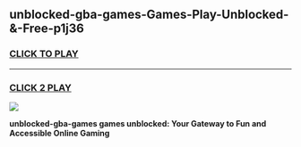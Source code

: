 
## unblocked-gba-games-Games-Play-Unblocked-&-Free-p1j36
<h3>
<a href="https://premium76.site?title=unblocked-gba-games&ref=24A">CLICK TO PLAY</a></h3>
<hr>

<h3>
<a href="https://premium76.site?title=unblocked-gba-games&ref=24A">CLICK 2 PLAY</a>
  
</h3>

<a href="https://premium76.site?title=unblocked-gba-games&ref=24A"><img src="https://clearcache.store/games.png"></a>


**unblocked-gba-games games unblocked: Your Gateway to Fun and Accessible Online Gaming**
